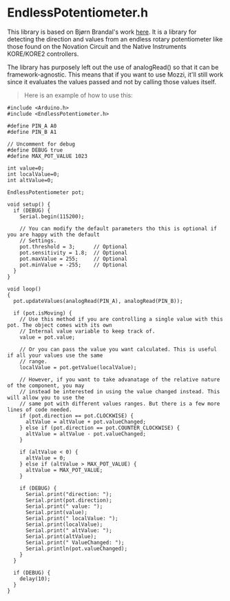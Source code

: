# EndlessPotentiometer.h


This library is based on Bjørn Brandal's work [here](https://hackaday.io/project/171841-driveralgorithm-for-360-deg-endless-potentiometer).
It is a library for detecting the direction and values from an endless rotary potentiometer like those found on the Novation Circuit and
the Native Instruments KORE/KORE2 controllers.

The library has purposely left out the use of analogRead() so that it can be framework-agnostic. This means
that if you want to use Mozzi, it'll still work since it evaluates the values passed and not by calling those values itself.


> Here is an example of how to use this:

```
#include <Arduino.h>
#include <EndlessPotentiometer.h>

#define PIN_A A0
#define PIN_B A1

// Uncomment for debug
#define DEBUG true
#define MAX_POT_VALUE 1023

int value=0;
int localValue=0;
int altValue=0;

EndlessPotentiometer pot;

void setup() {
  if (DEBUG) {
    Serial.begin(115200);

    // You can modify the default parameters tho this is optional if you are happy with the default
    // Settings.
    pot.threshold = 3;      // Optional
    pot.sensitivity = 1.8;  // Optional
    pot.maxValue = 255;     // Optional
    pot.minValue = -255;    // Optional
  }
}

void loop()
{
  pot.updateValues(analogRead(PIN_A), analogRead(PIN_B));

  if (pot.isMoving) {
    // Use this method if you are controlling a single value with this pot. The object comes with its own
    // Internal value variable to keep track of.
    value = pot.value;

    // Or you can pass the value you want calculated. This is useful if all your values use the same
    // range.
    localValue = pot.getValue(localValue);

    // However, if you want to take advanatage of the relative nature of the component, you may
    // instead be interested in using the value changed instead. This will allow you to use the
    // same pot with different values ranges. But there is a few more lines of code needed.
    if (pot.direction == pot.CLOCKWISE) {
      altValue = altValue + pot.valueChanged;
    } else if (pot.direction == pot.COUNTER_CLOCKWISE) {
      altValue = altValue - pot.valueChanged;
    }

    if (altValue < 0) {
      altValue = 0;
    } else if (altValue > MAX_POT_VALUE) {
      altValue = MAX_POT_VALUE;
    }

    if (DEBUG) {
      Serial.print("direction: ");
      Serial.print(pot.direction);
      Serial.print(" value: ");
      Serial.print(value);
      Serial.print(" localValue: ");
      Serial.print(localValue);
      Serial.print(" altValue: ");
      Serial.print(altValue);
      Serial.print(" ValueChanged: ");
      Serial.println(pot.valueChanged);
    }
  }

  if (DEBUG) {
    delay(10);
  }
}

```
